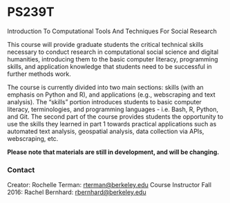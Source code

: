 # PS239T
Introduction To Computational Tools And Techniques For Social Research

This course will provide graduate students the critical technical skills necessary to conduct research in computational social science and digital humanities, introducing them to the basic computer literacy, programming skills, and application knowledge that students need to be successful in further methods work.

The course is currently divided into two main sections: skills (with an emphasis on Python and R), and applications (e.g., webscraping and text analysis). The “skills” portion introduces students to basic computer literacy, terminologies, and programming languages - i.e. Bash, R, Python, and Git. The second part of the course provides students the opportunity to use the skills they learned in part 1 towards practical applications such as automated text analysis, geospatial analysis, data collection via APIs, webscraping, etc.

**Please note that materials are still in development, and will be changing.**

### Contact

Creator: Rochelle Terman: rterman@berkeley.edu
Course Instructor Fall 2016: Rachel Bernhard: rbernhard@berkeley.edu
